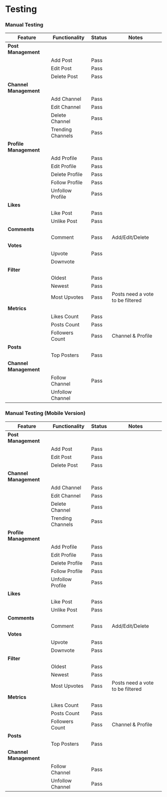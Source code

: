 # Testing

### Manual Testing 

| Feature                  | Functionality      | Status    | Notes       |
|--------------------------|--------------------|-----------|-------------|
| **Post Management**      |                    |           |             |
|                          | Add Post           | Pass      |             |
|                          | Edit Post          | Pass      |             |
|                          | Delete Post        | Pass      |             |
| **Channel Management**   |                    |           |             |
|                          | Add Channel        | Pass      |             |
|                          | Edit Channel       | Pass      |             |
|                          | Delete Channel     | Pass      |             |
|                          | Trending Channels  | Pass          |             |
| **Profile Management**   |                    |           |             |
|                          | Add Profile        | Pass          |             |
|                          | Edit Profile       | Pass          |             |
|                          | Delete Profile     | Pass          |             |
|                          | Follow Profile     | Pass          |             |
|                          | Unfollow Profile   | Pass          |             |
| **Likes**                |                    |           |             |
|                          | Like Post          | Pass      |             |
|                          | Unlike Post        | Pass      |             |
| **Comments**             |                    |           |             |
|                          | Comment            | Pass      | Add/Edit/Delete |
| **Votes**                |                    |           |             |
|                          | Upvote             | Pass      |             |
|                          | Downvote           |           |             |
| **Filter**               |                    |           |             |
|                          | Oldest             | Pass      |             |
|                          | Newest             | Pass      |             |
|                          | Most Upvotes       | Pass      | Posts need a vote to be filtered |
| **Metrics**              |                    |           |             |
|                          | Likes Count        |  Pass         |             |
|                          | Posts Count        |  Pass         |             |
|                          | Followers Count    |  Pass         |  Channel & Profile           |
| **Posts**                |                    |           |             |
|                          | Top Posters     |  Pass         |             |
| **Channel Management**   |                    |           |             |
|                          | Follow Channel     |  Pass         |             |
|                          | Unfollow Channel   |           |             |
### Manual Testing (Mobile Version)

| Feature                  | Functionality      | Status    | Notes       |
|--------------------------|--------------------|-----------|-------------|
| **Post Management**      |                    |           |             |
|                          | Add Post           | Pass      |             |
|                          | Edit Post          | Pass      |             |
|                          | Delete Post        | Pass      |             |
| **Channel Management**   |                    |           |             |
|                          | Add Channel        | Pass      |             |
|                          | Edit Channel       | Pass      |             |
|                          | Delete Channel     | Pass      |             |
|                          | Trending Channels  | Pass      |             |
| **Profile Management**   |                    |           |             |
|                          | Add Profile        | Pass      |             |
|                          | Edit Profile       | Pass      |             |
|                          | Delete Profile     | Pass      |             |
|                          | Follow Profile     | Pass      |             |
|                          | Unfollow Profile   | Pass      |             |
| **Likes**                |                    |           |             |
|                          | Like Post          | Pass      |             |
|                          | Unlike Post        | Pass      |             |
| **Comments**             |                    |           |             |
|                          | Comment            | Pass      | Add/Edit/Delete |
| **Votes**                |                    |           |             |
|                          | Upvote             | Pass      |             |
|                          | Downvote           | Pass      |             |
| **Filter**               |                    |           |             |
|                          | Oldest             | Pass      |             |
|                          | Newest             | Pass      |             |
|                          | Most Upvotes       | Pass      | Posts need a vote to be filtered |
| **Metrics**              |                    |           |             |
|                          | Likes Count        | Pass      |             |
|                          | Posts Count        | Pass      |             |
|                          | Followers Count    | Pass      | Channel & Profile |
| **Posts**                |                    |           |             |
|                          | Top Posters        | Pass      |             |
| **Channel Management**   |                    |           |             |
|                          | Follow Channel     | Pass      |             |
|                          | Unfollow Channel   | Pass      |             |
